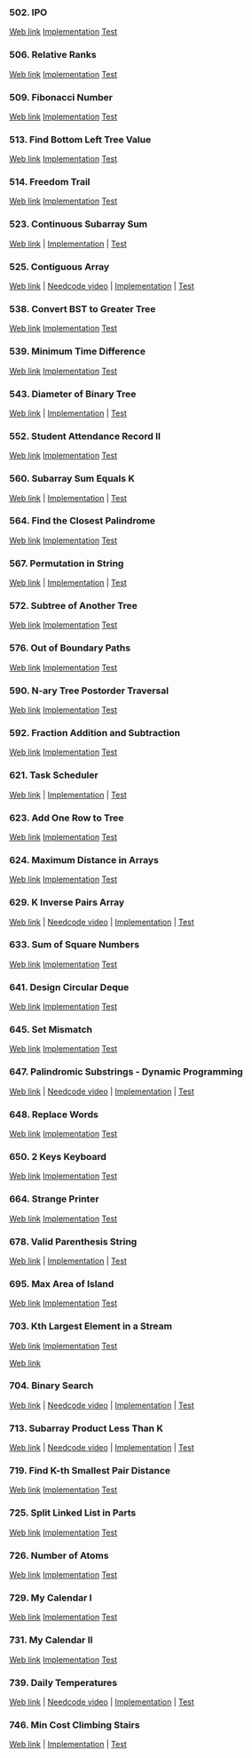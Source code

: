 ### 502. IPO

<a href="https://leetcode.com/problems/ipo">Web link</a>
[Implementation](src/main/java/leetcode/Solution00502.java)
[Test](src/test/java/leetcode/Solution00502Test.java)

### 506. Relative Ranks

<a href="https://leetcode.com/problems/relative-ranks">Web link</a>
[Implementation](src/main/java/leetcode/Solution00506.java)
[Test](src/test/java/leetcode/Solution00506Test.java)

### 509. Fibonacci Number

<a href="https://leetcode.com/problems/fibonacci-number">Web link</a>
[Implementation](src/main/java/leetcode/Solution00509.java)
[Test](src/test/java/leetcode/Solution00509Test.java)

### 513. Find Bottom Left Tree Value

<a href="https://leetcode.com/problems/find-bottom-left-tree-value">Web link</a>
[Implementation](src/main/java/leetcode/Solution00513.java)
[Test](src/test/java/leetcode/Solution00513Test.java)

### 514. Freedom Trail

<a href="https://leetcode.com/problems/freedom-trail">Web link</a>
[Implementation](src/main/java/leetcode/Solution00514.java)
[Test](src/test/java/leetcode/Solution00514Test.java)

### 523. Continuous Subarray Sum

<a href="https://leetcode.com/problems/continuous-subarray-sum">Web link</a> |
[Implementation](src/main/java/leetcode/Solution00523.java) |
[Test](src/test/java/leetcode/Solution00523Test.java)

### 525. Contiguous Array

<a href="https://leetcode.com/problems/contiguous-array">Web link</a> |
<a href="https://www.youtube.com/watch?v=agB1LyObUNE">Needcode video</a> |
[Implementation](src/main/java/leetcode/Solution00525.java) |
[Test](src/test/java/leetcode/Solution00525Test.java)

### 538. Convert BST to Greater Tree

<a href="https://leetcode.com/problems/convert-bst-to-greater-tree">Web link</a>
[Implementation](src/main/java/leetcode/Solution00538.java)
[Test](src/test/java/leetcode/Solution00538Test.java)

### 539. Minimum Time Difference

<a href="https://leetcode.com/problems/minimum-time-difference">Web link</a>
[Implementation](src/main/java/leetcode/Solution00539.java)
[Test](src/test/java/leetcode/Solution00539Test.java)

### 543. Diameter of Binary Tree

<a href="https://leetcode.com/problems/diameter-of-binary-tree">Web link</a> |
[Implementation](src/main/java/leetcode/Solution00543.java) |
[Test](src/test/java/leetcode/Solution00543Test.java)

### 552. Student Attendance Record II

<a href="https://leetcode.com/problems/student-attendance-record-ii">Web link</a>
[Implementation](src/main/java/leetcode/Solution00552.java)
[Test](src/test/java/leetcode/Solution00552Test.java)

### 560. Subarray Sum Equals K

<a href="https://leetcode.com/problems/subarray-sum-equals-k">Web link</a> |
[Implementation](src/main/java/leetcode/Solution00560.java) |
[Test](src/test/java/leetcode/Solution00560Test.java)

### 564. Find the Closest Palindrome

<a href="https://leetcode.com/problems/find-the-closest-palindrome">Web link</a>
[Implementation](src/main/java/leetcode/Solution00564.java)
[Test](src/test/java/leetcode/Solution00564Test.java)

### 567. Permutation in String

<a href="https://leetcode.com/problems/permutation-in-string">Web link</a> |
[Implementation](src/main/java/leetcode/Solution00567.java) |
[Test](src/test/java/leetcode/Solution00567Test.java)

### 572. Subtree of Another Tree

<a href="https://leetcode.com/problems/subtree-of-another-tree">Web link</a>
[Implementation](src/main/java/leetcode/Solution00572.java)
[Test](src/test/java/leetcode/Solution00572Test.java)

### 576. Out of Boundary Paths

<a href="https://leetcode.com/problems/out-of-boundary-paths">Web link</a>
[Implementation](src/main/java/leetcode/Solution00576.java)
[Test](src/test/java/leetcode/Solution00576Test.java)

### 590. N-ary Tree Postorder Traversal

<a href="https://leetcode.com/problems/n-ary-tree-postorder-traversal">Web link</a>
[Implementation](src/main/java/leetcode/Solution00590.java)
[Test](src/test/java/leetcode/Solution00590Test.java)

### 592. Fraction Addition and Subtraction

<a href="https://leetcode.com/problems/fraction-addition-and-subtraction">Web link</a>
[Implementation](src/main/java/leetcode/Solution00592.java)
[Test](src/test/java/leetcode/Solution00592Test.java)

### 621. Task Scheduler

<a href="https://leetcode.com/problems/task-scheduler">Web link</a> |
[Implementation](src/main/java/leetcode/Solution00621.java) |
[Test](src/test/java/leetcode/Solution00621Test.java)

### 623. Add One Row to Tree

<a href="https://leetcode.com/problems/add-one-row-to-tree">Web link</a>
[Implementation](src/main/java/leetcode/Solution00623.java)
[Test](src/test/java/leetcode/Solution00623Test.java)

### 624. Maximum Distance in Arrays

<a href="https://leetcode.com/problems/maximum-distance-in-arrays">Web link</a>
[Implementation](src/main/java/leetcode/Solution00624.java)
[Test](src/test/java/leetcode/Solution00624Test.java)

### 629. K Inverse Pairs Array

<a href="https://leetcode.com/problems/k-inverse-pairs-array">Web link</a> |
<a href="https://www.youtube.com/watch?v=dglwb30bUKI">Needcode video</a> |
[Implementation](src/main/java/leetcode/Solution00629.java) |
[Test](src/test/java/leetcode/Solution00629Test.java)

### 633. Sum of Square Numbers

<a href="https://leetcode.com/problems/sum-of-square-numbers">Web link</a>
[Implementation](src/main/java/leetcode/Solution00633.java)
[Test](src/test/java/leetcode/Solution00633Test.java)

### 641. Design Circular Deque

<a href="https://leetcode.com/problems/design-circular-deque">Web link</a>
[Implementation](src/main/java/leetcode/Solution00641.java)
[Test](src/test/java/leetcode/Solution00641Test.java)

### 645. Set Mismatch

<a href="https://leetcode.com/problems/set-mismatch">Web link</a>
[Implementation](src/main/java/leetcode/Solution00645.java)
[Test](src/test/java/leetcode/Solution00645Test.java)

### 647. Palindromic Substrings - Dynamic Programming

<a href="https://leetcode.com/problems/palindromic-substrings">Web link</a> |
<a href="https://www.youtube.com/watch?v=4RACzI5-du8">Needcode video</a> |
[Implementation](src/main/java/leetcode/Solution00647.java) |
[Test](src/test/java/leetcode/Solution00647Test.java)

### 648. Replace Words

<a href="https://leetcode.com/problems/replace-words">Web link</a>
[Implementation](src/main/java/leetcode/Solution00648.java)
[Test](src/test/java/leetcode/Solution00648Test.java)

### 650. 2 Keys Keyboard

<a href="https://leetcode.com/problems/2-keys-keyboard">Web link</a>
[Implementation](src/main/java/leetcode/Solution00650.java)
[Test](src/test/java/leetcode/Solution00650Test.java)

### 664. Strange Printer

<a href="https://leetcode.com/problems/strange-printer">Web link</a>
[Implementation](src/main/java/leetcode/Solution00664.java)
[Test](src/test/java/leetcode/Solution00664Test.java)

### 678. Valid Parenthesis String

<a href="https://leetcode.com/problems/valid-parenthesis-string">Web link</a> |
[Implementation](src/main/java/leetcode/Solution00678.java) |
[Test](src/test/java/leetcode/Solution00678Test.java)

### 695. Max Area of Island

<a href="https://leetcode.com/problems/max-area-of-island">Web link</a>
[Implementation](src/main/java/leetcode/Solution00695.java)
[Test](src/test/java/leetcode/Solution00695Test.java)

### 703. Kth Largest Element in a Stream

<a href="https://leetcode.com/problems/kth-largest-element-in-a-stream">Web link</a>
[Implementation](src/main/java/leetcode/Solution00703.java)
[Test](src/test/java/leetcode/Solution00703Test.java)

<a href="https://leetcode.com/problems/longest-continuous-increasing-subsequence">Web link</a>

### 704. Binary Search

<a href="https://leetcode.com/problems/binary-search">Web link</a> |
<a href="https://www.youtube.com/watch?v=s4DPM8ct1pI">Needcode video</a> |
[Implementation](src/main/java/leetcode/Solution00704.java) |
[Test](src/test/java/leetcode/Solution00704Test.java)

### 713. Subarray Product Less Than K

<a href="https://leetcode.com/problems/subarray-product-less-than-k">Web link</a> |
<a href="https://www.youtube.com/watch?v=Cg6_nF7YIks">Needcode video</a> |
[Implementation](src/main/java/leetcode/Solution00713.java) |
[Test](src/test/java/leetcode/Solution00713Test.java)

### 719. Find K-th Smallest Pair Distance

<a href="https://leetcode.com/problems/find-k-th-smallest-pair-distance">Web link</a>
[Implementation](src/main/java/leetcode/Solution00719.java)
[Test](src/test/java/leetcode/Solution00719Test.java)

### 725. Split Linked List in Parts

<a href="https://leetcode.com/problems/split-linked-list-in-parts">Web link</a>
[Implementation](src/main/java/leetcode/Solution00725.java)
[Test](src/test/java/leetcode/Solution00725Test.java)

### 726. Number of Atoms

<a href="https://leetcode.com/problems/number-of-atoms">Web link</a>
[Implementation](src/main/java/leetcode/Solution00726.java)
[Test](src/test/java/leetcode/Solution00726Test.java)

### 729. My Calendar I

<a href="https://leetcode.com/problems/my-calendar-i">Web link</a>
[Implementation](src/main/java/leetcode/Solution00729.java)
[Test](src/test/java/leetcode/Solution00729Test.java)

### 731. My Calendar II

<a href="https://leetcode.com/problems/my-calendar-ii">Web link</a>
[Implementation](src/main/java/leetcode/Solution00731.java)
[Test](src/test/java/leetcode/Solution00731Test.java)

### 739. Daily Temperatures

<a href="https://leetcode.com/problems/daily-temperatures">Web link</a> |
<a href="https://www.youtube.com/watch?v=cTBiBSnjO3c">Needcode video</a> |
[Implementation](src/main/java/leetcode/Solution00739.java) |
[Test](src/test/java/leetcode/Solution00739Test.java)

### 746. Min Cost Climbing Stairs

<a href="https://leetcode.com/problems/min-cost-climbing-stairs">Web link</a> |
[Implementation](src/main/java/leetcode/Solution00746.java) |
[Test](src/test/java/leetcode/Solution00746Test.java)

